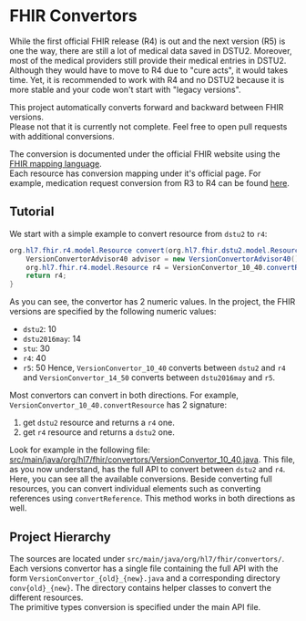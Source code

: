 # FHIR Convertors

While the first official FHIR release (R4) is out and the next version (R5) is one the way, there are still a lot of medical data saved in DSTU2. Moreover, most of the medical providers still provide their medical entries in DSTU2. Although they would have to move to R4 due to "cure acts", it would takes time. Yet, it is recommended to work with R4 and no DSTU2 because it is more stable and your code won't start with "legacy versions".

This project automatically converts forward and backward between FHIR versions.  
Please not that it is currently not complete. Feel free to open pull requests with additional conversions.

The conversion is documented under the official FHIR website using the [FHIR mapping language](https://www.hl7.org/fhir/mapping-language.html).  
Each resource has conversion mapping under it's official page. For example, medication request conversion from R3 to R4 can be found [here](https://www.hl7.org/fhir/medicationrequest-version-maps.html).


## Tutorial

We start with a simple example to convert resource from `dstu2` to `r4`:
```java
org.hl7.fhir.r4.model.Resource convert(org.hl7.fhir.dstu2.model.Resource dstu2) {
    VersionConvertorAdvisor40 advisor = new VersionConvertorAdvisor40();
    org.hl7.fhir.r4.model.Resource r4 = VersionConvertor_10_40.convertResource(dstu2, advisor);
    return r4;
}
```
As you can see, the convertor has 2 numeric values. In the project, the FHIR versions are specified by the following numeric values:
- `dstu2`: 10
- `dstu2016may`: 14
- `stu`: 30
- `r4`: 40
- `r5`: 50
Hence, `VersionConvertor_10_40` converts between `dstu2` and `r4` and `VersionConvertor_14_50` converts between `dstu2016may` and `r5`.

Most convertors can convert in both directions. For example, `VersionConvertor_10_40.convertResource` has 2 signature:
1. get `dstu2` resource and returns a `r4` one.
2. get `r4` resource and returns a `dstu2` one.

Look for example in the following file: [src/main/java/org/hl7/fhir/convertors/VersionConvertor_10_40.java](src/main/java/org/hl7/fhir/convertors/VersionConvertor_10_40.java). This file, as you now understand, has the full API to convert between `dstu2` and `r4`. Here, you can see all the available conversions. Beside converting full resources, you can convert individual elements such as converting references using `convertReference`. This method works in both directions as well.


## Project Hierarchy

The sources are located under `src/main/java/org/hl7/fhir/convertors/`.  
Each versions convertor has a single file containing the full API with the form `VersionConvertor_{old}_{new}.java` and a corresponding directory `conv{old}_{new}`. The directory contains helper classes to convert the different resources.  
The primitive types conversion is specified under the main API file.

